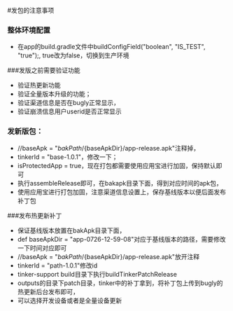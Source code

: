 #发包的注意事项
### 整体环境配置
* 在app的build.gradle文件中buildConfigField("boolean", "IS_TEST", "true");,
true改为false，切换到生产环境

###发版之前需要验证功能
* 验证热更新功能
* 验证全量版本升级的功能；
* 验证渠道信息是否在bugly正常显示，
* 验证崩溃信息用户userid是否正常显示

### 发新版包：
* //baseApk = "${bakPath}/${baseApkDir}/app-release.apk"注释掉， 
* tinkerId = "base-1.0.1"，修改一下；
* isProtectedApp = true，现在打包都需要使用应用宝进行加固，保持默认即可
* 执行assembleRelease即可，在bakapk目录下面，得到对应时间的apk包，
* 使用应用宝进行打包加固，注意渠道信息设置上，保存基线版本以便后面发布补丁包

###发布热更新补丁
* 保证基线版本放置在bakApk目录下面，
* def baseApkDir = "app-0726-12-59-08"对应于基线版本的路径，需要修改一下时间对应即可
* //baseApk = "${bakPath}/${baseApkDir}/app-release.apk"放开注释
* tinkerId = "path-1.0.1"修改id
* tinker-support build目录下执行buildTinkerPatchRelease
* outputs的目录下patch目录，tinker中的补丁拿到，将补丁包上传到bugly的热更新后台发布即可，
* 可以选择开发设备或者是全量设备更新


